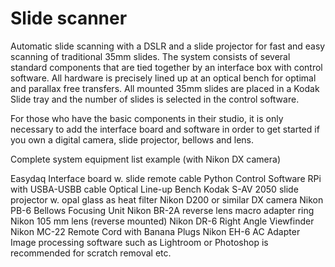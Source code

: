 # Slide scanner
Automatic slide scanning with a DSLR and a slide projector for fast and easy scanning of traditional 35mm slides. The system consists of several standard components that are tied together by an interface box with control software. All hardware is precisely lined up at an optical bench for optimal and parallax free transfers. All mounted 35mm slides are placed in a Kodak Slide tray and the number of slides is selected in the control software. 

For those who have the basic components in their studio, it is only necessary to add the interface board and software in order to get started if you own a digital camera, slide projector, bellows and lens.

Complete system equipment list example (with Nikon DX camera)

Easydaq Interface board w. slide remote cable
Python Control Software
RPi with USBA-USBB cable
Optical Line-up Bench
Kodak S-AV 2050 slide projector w. opal glass as heat filter
Nikon D200 or similar DX camera
Nikon PB-6  Bellows Focusing Unit
Nikon BR-2A reverse lens macro adapter ring
Nikon 105 mm lens (reverse mounted)
Nikon DR-6 Right Angle Viewfinder
Nikon MC-22 Remote Cord with Banana Plugs
Nikon EH-6 AC Adapter
Image processing software such as Lightroom or Photoshop is recommended for scratch removal etc.

